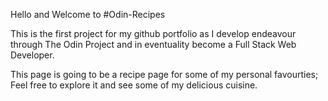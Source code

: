 Hello and Welcome to #Odin-Recipes

This is the first project for my github portfolio as I develop endeavour through The Odin Project and in eventuality become a Full Stack Web Developer.

This page is going to be a recipe page for some of my personal favourties; Feel free to explore it and see some of my delicious cuisine.
